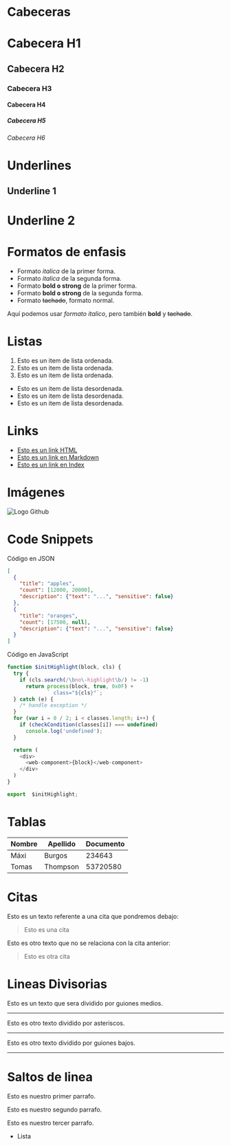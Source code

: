 # Cabeceras

# Cabecera H1
## Cabecera H2
### Cabecera H3
#### Cabecera H4
##### Cabecera H5
###### Cabecera H6

# Underlines

Underline 1
-----------

Underline 2
===========

# Formatos de enfasis

- Formato *italica* de la primer forma.
- Formato _italica_ de la segunda forma.
- Formato **bold o strong** de la primer forma.
- Formato __bold o strong__ de la segunda forma.
- Formato ~~tachado~~, formato normal.

Aquí podemos usar *formato italico*, pero también **bold** y ~~tachado~~.

# Listas

1. Esto es un item de lista ordenada.
2. Esto es un item de lista ordenada.
3. Esto es un item de lista ordenada.

- Esto es un item de lista desordenada.
- Esto es un item de lista desordenada.
- Esto es un item de lista desordenada.

# Links

- <a href= "http://google.com" >Esto es un link HTML</a>
- [Esto es un link en Markdown](http://google.com)
- [Esto es un link en Index](index.html)

# Imágenes

![Logo Github](https://w7.pngwing.com/pngs/914/758/png-transparent-github-social-media-computer-icons-logo-android-github-logo-computer-wallpaper-banner-thumbnail.png)

# Code Snippets

Código en JSON
```JSON
[
  {
    "title": "apples",
    "count": [12000, 20000],
    "description": {"text": "...", "sensitive": false}
  },
  {
    "title": "oranges",
    "count": [17500, null],
    "description": {"text": "...", "sensitive": false}
  }
]
```
Código en JavaScript

```JAVASCRIPT
function $initHighlight(block, cls) {
  try {
    if (cls.search(/\bno\-highlight\b/) != -1)
      return process(block, true, 0x0F) +
             ` class="${cls}"`;
  } catch (e) {
    /* handle exception */
  }
  for (var i = 0 / 2; i < classes.length; i++) {
    if (checkCondition(classes[i]) === undefined)
      console.log('undefined');
  }

  return (
    <div>
      <web-component>{block}</web-component>
    </div>
  )
}

export  $initHighlight;
```
# Tablas
| Nombre | Apellido | Documento |
| ------ | -------- | --------- |
| Máxi   | Burgos   | 234643    |
| Tomas  | Thompson | 53720580  |

# Citas 

Esto es un texto referente a una cita que pondremos debajo: 
>Esto es una cita

Esto es otro texto que no se relaciona con la cita anterior:
>Esto es otra cita

# Lineas Divisorias
Esto es un texto que sera dividido por guiones medios.

---
Esto es otro texto dividido por asteriscos.
***

Esto es otro texto dividido por guiones bajos.
___

# Saltos de linea
Esto es nuestro primer parrafo.

Esto es nuestro segundo parrafo.

Esto es nuestro tercer parrafo.
- Lista
 





